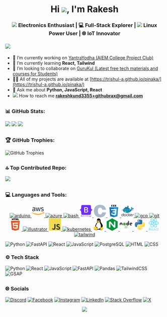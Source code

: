 <h1 align="center">Hi <img src="https://media.tenor.com/0CpFOKGVaeMAAAAi/hand-waving-hand.gif" height="32px">, I'm Rakesh</h1>
<h3 align="center"><img height="28px" src="https://media.tenor.com/umNL8sELi2kAAAAi/robot-joypixels.gif"> Electronics Enthusiast | 💻 Full-Stack Explorer | <img src="https://media.tenor.com/WTze0bfmYwAAAAAi/penguin-joypixels.gif" height="28px"> Linux Power User | 🌐 IoT Innovator</h3>


<!-- ## <h3 align="left">💫 About Me:</h3> --> 
<h3 align="left"> <img src="https://media.tenor.com/WoNaTdqSsskAAAAi/about.gif" height="28px"> </h3>

- 🔭 I’m currently working on [YantraYodha (AIEM College Project Club)](https://yyaiem.github.io/yy/)
- 🌱 I’m currently learning **React, Tailwind**
- 👯 I’m looking to collaborate on [GuruKul (Latest free tech materials and courses,for Students)](https://yyaiem.github.io/gurukul/)
- 👨‍💻 All of my projects are available at [https://trishul-a.github.io/pinaka/](https://trishul-a.github.io/pinaka/)
- 💬 Ask me about **Python, JavaScript, React**
- <img src="https://media.tenor.com/LLw_QnML5v8AAAAi/adamjk-emojis.gif" height="20px"> How to reach me **rakeshkund3355+githubrax@gmail.com**

## <h3 align="left">📊 GitHub Stats: </h3> 
![](https://github-readme-stats.vercel.app/api?username=raxku2&theme=neon&hide_border=true&include_all_commits=false&count_private=false)
![](https://github-readme-streak-stats.herokuapp.com/?user=raxku2&theme=neon&hide_border=true)
![](https://github-readme-stats.vercel.app/api/top-langs/?username=raxku2&theme=neon&hide_border=true&include_all_commits=true&count_private=true&layout=compact)


## <h3 align="left">🏆 GitHub Trophies: </h3>
![GitHub Trophies](https://github-profile-trophy.vercel.app/?username=raxku2&theme=radical&no-frame=true&no-bg=true&margin-w=4)


## <h3 align="left">🔝 Top Contributed Repo: </h3>
![](https://github-contributor-stats.vercel.app/api?username=raxku2&limit=5&theme=neon&combine_all_yearly_contributions=true)

## <h3 align="left">💻 Languages and Tools:</h3>
<p align="center"> <a href="https://www.arduino.cc/" target="_blank" rel="noreferrer"> <img src="https://cdn.worldvectorlogo.com/logos/arduino-1.svg" alt="arduino" width="40" height="40"/> </a> <a href="https://aws.amazon.com" target="_blank" rel="noreferrer"> <img src="https://raw.githubusercontent.com/devicons/devicon/master/icons/amazonwebservices/amazonwebservices-original-wordmark.svg" alt="aws" width="40" height="40"/> </a> <a href="https://azure.microsoft.com/en-in/" target="_blank" rel="noreferrer"> <img src="https://www.vectorlogo.zone/logos/microsoft_azure/microsoft_azure-icon.svg" alt="azure" width="40" height="40"/> </a> <a href="https://www.gnu.org/software/bash/" target="_blank" rel="noreferrer"> <img src="https://www.vectorlogo.zone/logos/gnu_bash/gnu_bash-icon.svg" alt="bash" width="40" height="40"/> </a> <a href="https://getbootstrap.com" target="_blank" rel="noreferrer"> <img src="https://raw.githubusercontent.com/devicons/devicon/master/icons/bootstrap/bootstrap-plain-wordmark.svg" alt="bootstrap" width="40" height="40"/> </a> <a href="https://www.cprogramming.com/" target="_blank" rel="noreferrer"> <img src="https://raw.githubusercontent.com/devicons/devicon/master/icons/c/c-original.svg" alt="c" width="40" height="40"/> </a> <a href="https://www.w3schools.com/css/" target="_blank" rel="noreferrer"> <img src="https://raw.githubusercontent.com/devicons/devicon/master/icons/css3/css3-original-wordmark.svg" alt="css3" width="40" height="40"/> </a> <a href="https://www.docker.com/" target="_blank" rel="noreferrer"> <img src="https://raw.githubusercontent.com/devicons/devicon/master/icons/docker/docker-original-wordmark.svg" alt="docker" width="40" height="40"/> </a> <a href="https://cloud.google.com" target="_blank" rel="noreferrer"> <img src="https://www.vectorlogo.zone/logos/google_cloud/google_cloud-icon.svg" alt="gcp" width="40" height="40"/> </a> <a href="https://git-scm.com/" target="_blank" rel="noreferrer"> <img src="https://www.vectorlogo.zone/logos/git-scm/git-scm-icon.svg" alt="git" width="40" height="40"/> </a> <a href="https://www.w3.org/html/" target="_blank" rel="noreferrer"> <img src="https://raw.githubusercontent.com/devicons/devicon/master/icons/html5/html5-original-wordmark.svg" alt="html5" width="40" height="40"/> </a> <a href="https://www.adobe.com/in/products/illustrator.html" target="_blank" rel="noreferrer"> <img src="https://www.vectorlogo.zone/logos/adobe_illustrator/adobe_illustrator-icon.svg" alt="illustrator" width="40" height="40"/> </a> <a href="https://developer.mozilla.org/en-US/docs/Web/JavaScript" target="_blank" rel="noreferrer"> <img src="https://raw.githubusercontent.com/devicons/devicon/master/icons/javascript/javascript-original.svg" alt="javascript" width="40" height="40"/> </a> <a href="https://kubernetes.io" target="_blank" rel="noreferrer"> <img src="https://www.vectorlogo.zone/logos/kubernetes/kubernetes-icon.svg" alt="kubernetes" width="40" height="40"/> </a> <a href="https://www.linux.org/" target="_blank" rel="noreferrer"> <img src="https://raw.githubusercontent.com/devicons/devicon/master/icons/linux/linux-original.svg" alt="linux" width="40" height="40"/> </a> <a href="https://www.nginx.com" target="_blank" rel="noreferrer"> <img src="https://raw.githubusercontent.com/devicons/devicon/master/icons/nginx/nginx-original.svg" alt="nginx" width="40" height="40"/> </a> <a href="https://nodejs.org" target="_blank" rel="noreferrer"> <img src="https://raw.githubusercontent.com/devicons/devicon/master/icons/nodejs/nodejs-original-wordmark.svg" alt="nodejs" width="40" height="40"/> </a> <a href="https://www.python.org" target="_blank" rel="noreferrer"> <img src="https://raw.githubusercontent.com/devicons/devicon/master/icons/python/python-original.svg" alt="python" width="40" height="40"/> </a> <a href="https://reactjs.org/" target="_blank" rel="noreferrer"> <img src="https://raw.githubusercontent.com/devicons/devicon/master/icons/react/react-original-wordmark.svg" alt="react" width="40" height="40"/> </a> <a href="https://tailwindcss.com/" target="_blank" rel="noreferrer"> <img src="https://www.vectorlogo.zone/logos/tailwindcss/tailwindcss-icon.svg" alt="tailwind" width="40" height="40"/> </a> </p>

<p align="left">
  <img src="https://media.giphy.com/media/LMt9638dO8dftAjtco/giphy.gif" height="40" alt="Python">
  <img src="https://media.giphy.com/media/v1.Y2lkPTc5MGI3NjExZTJjMGU5b2UxYzNqcTZ5YmM1Y2ZzYXU2bnF2dmVwdXo5OHFlbmEwbiZlcD12MV9naWZzX3NlYXJjaCZjdD1n/hUL5gDLz6L7Ma/giphy.gif" height="40" alt="FastAPI">
  <img src="https://media.giphy.com/media/eNAsjO55tPbgaor7ma/giphy.gif" height="40" alt="React">
  <img src="https://media.giphy.com/media/XAxylRMCdpbEWUAvr8/giphy.gif" height="40" alt="JavaScript">
  <img src="https://media.giphy.com/media/CSYp9SL4x0xZa/giphy.gif" height="40" alt="PostgreSQL">
  <img src="https://media.giphy.com/media/fsEaZldNC8A1PJ3mwp/giphy.gif" height="40" alt="HTML">
  <img src="https://media.giphy.com/media/SS8CV2rQdlYNLtBCiF/giphy.gif" height="40" alt="CSS">
</p>

<h3>⚙️ Tech Stack</h3>
<p align="left">
  <!-- Animated ones -->
  <img src="https://media.giphy.com/media/LMt9638dO8dftAjtco/giphy.gif" height="40" alt="Python">
  <img src="https://media.giphy.com/media/eNAsjO55tPbgaor7ma/giphy.gif" height="40" alt="React">
  <img src="https://media.giphy.com/media/XAxylRMCdpbEWUAvr8/giphy.gif" height="40" alt="JavaScript">
  
  <!-- Static but crisp -->
  <img src="https://fastapi.tiangolo.com/img/logo-margin/logo-teal.png" height="40" alt="FastAPI">
  <img src="https://upload.wikimedia.org/wikipedia/commons/e/ed/Pandas_logo.svg" height="40" alt="Pandas">
  <img src="https://upload.wikimedia.org/wikipedia/commons/d/d5/Tailwind_CSS_Logo.svg" height="40" alt="TailwindCSS">
  <img src="https://raw.githubusercontent.com/gsap-community/GSAP_Logo/master/GSAP_Logo_Green.svg" height="40" alt="GSAP">
</p>



## <h3 align="left">🌐 Socials</h3>
[![Discord](https://img.shields.io/badge/Discord-%237289DA.svg?logo=discord&logoColor=white)](https://discord.gg/discord) [![Facebook](https://img.shields.io/badge/Facebook-%231877F2.svg?logo=Facebook&logoColor=white)](https://facebook.com/facebook) [![Instagram](https://img.shields.io/badge/Instagram-%23E4405F.svg?logo=Instagram&logoColor=white)](https://instagram.com/insta) [![LinkedIn](https://img.shields.io/badge/LinkedIn-%230077B5.svg?logo=linkedin&logoColor=white)](https://linkedin.com/in/linkdin) [![Stack Overflow](https://img.shields.io/badge/-Stackoverflow-FE7A16?logo=stack-overflow&logoColor=white)](https://stackoverflow.com/users/stack) [![X](https://img.shields.io/badge/X-black.svg?logo=X&logoColor=white)](https://x.com/x) 
<!-- <p align="center">
  <img src="https://readme-typing-svg.herokuapp.com?font=Fira+Code&pause=1000&center=true&vCenter=true&width=435&lines=Thanks+for+visiting!+👋;Have+a+great+day!+🌟;Keep+Coding+and+Building!+💻" alt="Typing SVG" />
</p> -->
<p align="center">
  <img src="https://capsule-render.vercel.app/api?type=waving&color=0:36D1DC,100:5B86E5&height=120&section=footer" />
</p>



